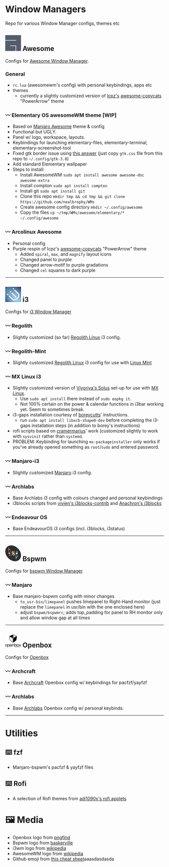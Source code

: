 # Window Managers

Repo for various Window Manager configs, themes etc

## ![AwesomeWM Logo](https://github.com/nealbrophy/WMs/blob/master/media/wm-logos/awesome.png) Awesome

Configs for [Awesome Window Manager](https://awesomewm.org/).

### General

- `rc.lua` (awesomewm's config) with personal keybindings, apps etc
- themes
  - currently a slightly customized version of [lcpz's](https://github.com/lcpz) [awesome-copycats](https://github.com/lcpz/awesome-copycats) "PowerArrow" theme

### :wavy_dash: Elementary OS awesomeWM theme [WIP]

- Based on [Manjaro Awesome](https://manjaro.org/downloads/community/awesome/) theme & config
- Functional but UGLY.
- Panel w/ logo, workspace, layouts.
- Keybindings for launching elementary-files, elementary-terminal, elementary-screenshot-tool
- Fixed gtk border issue using [this answer](https://elementaryos.stackexchange.com/a/24053) (just copy `gtk.css` file from this repo to `~/.config/gtk-3.0`)
- Add standard Elementary wallpaper
- Steps to install:
	- Install AwesomeWM `sudo apt install awesome awesome-doc awesome-extra`
	- Install compton `sudo apt install compton`
	- Install git `sudo apt install git`
	- Clone this repo `mkdir tmp && cd tmp && git clone https://github.com/nealbrophy/WMs`
	- Create awesome config directory `mkdir ~/.config/awesome`
	- Copy the files `cp ~/tmp/WMs/awesome/elementary/* ~/.config/awesome`

### :wavy_dash: Arcolinux Awesome

- Personal config
- Purple respin of lcpz's [awesome-copycats](https://github.com/lcpz/awesome-copycats) "PowerArrow" theme
	- Added `spiral`, `max`, and `magnify` layout icons
	- Changed panel to purple
	- Changed arrow-motif to purple gradations
	- Changed `cel` squares to dark purple

***

## ![i3wm Logo](https://github.com/nealbrophy/WMs/blob/master/media/wm-logos/i3wm.jpg) i3

Configs for [i3 Window Manager](https://i3wm.org/)

### :wavy_dash: Regolith

- Slightly customized (so far) [Regolith Linux](https://regolith-linux.org/) i3 config.

### :wavy_dash: Regolith-Mint

- Slightly customized [Regolith Linux](https://regolith-linux.org/) i3 config for use with [Linux Mint](https://linuxmint.com/)

### :wavy_dash: MX Linux i3

- Slightly customized version of [Viyoriya's Solus](https://viyoriya.github.io/posts/solus-i3wm/) set-up for use with [MX Linux](https://mxlinux.org/).
	- Use `sudo apt install` there instead of `sudo eopkg it`.
	- Not 100% certain on the power & calendar functions in i3bar working yet. Seem to sometimes break.
- i3-gaps installation courtesy of [boreycutts](https://gist.github.com/boreycutts/6417980039760d9d9dac0dd2148d4783)' instructions.
	- run `sudo apt install libxcb-shape0-dev` before completing the i3-gaps installation steps (in addition to borey's instructions)
- rofi scripts based on [cramermarius](https://github.com/cramermarius/rofi-menus)' work (customized slightly to work with `sysvinit` rather than `systemd`.
- PROBLEM: Keybinding for launching `mx-packageinstaller` only works if you've already opened something as `root`/`sudo` and entered password.

### :wavy_dash: Manjaro-i3

- Slightly customized [Manjaro](https://manjaro.org/) i3 config.

### :wavy_dash: Archlabs

- Base Archlabs i3 config with colours changed and personal keybindings
- i3blocks scripts from [vivien's i3blocks-contrib](https://github.com/vivien/i3blocks-contrib) and [Anachron's i3blocks](https://github.com/Anachron/i3blocks)

### :wavy_dash: Endeavour OS

- Base EndeavourOS i3 configs (incl. i3blocks, i3status)

***

## ![Bspwm Logo](https://github.com/nealbrophy/WMs/blob/master/media/wm-logos/bspwm.png) Bspwm

Configs for [bspwm Window Manager](https://github.com/baskerville/bspwm)

### :wavy_dash: Manjaro

- Base manjaro-bspwm config with minor changes
	- `to_usr-bin/limepanel` pushes limepanel to Right-Hand monitor (just replace the `limepanel` in usr/bin with the one enclosed here)
	- adjust `bspwm/bspwmrc`; adds top_padding for panel to RH monitor only and allow window gap at all times


***

## ![Openbox Logo](https://github.com/nealbrophy/WMs/blob/master/media/wm-logos/openbox.png) Openbox

Configs for [Openbox](http://openbox.org/wiki/Main_Page)

### :wavy_dash: Archcraft

- Base [Archcraft](https://archcraft-os.github.io/) Openbox config w/ keybindings for pacfzf/yayfzf

### :wavy_dash: Archlabs

- Base [Archlabs](https://archlabslinux.com/) Openbox config w/ personal keybinds.

***

# Utilities

## :keyboard: fzf

- Manjaro-bspwm's pacfzf & yayfzf files

## :keyboard: Rofi

- A selection of Rofi themes from [adi1090x's rofi applets](https://github.com/adi1090x/rofi)


# :framed_picture: Media

- Openbox logo from [pngfind](https://www.pngfind.com/mpng/bxmmTR_openbox-logo-v2-by-skeletux-openbox-logo-hd/)
- Bspwm logo from [baskerville](https://github.com/baskerville/bspwm/issues/495#issuecomment-221929293)
- i3wm logo from [wikipedia](https://en.wikipedia.org/wiki/I3_(window_manager))
- AwesomeWM logo from [wikipedia](https://commons.wikimedia.org/wiki/File:Awesome_logo.svg)
- Github emoji from [this cheat sheet](https://github.com/ikatyang/emoji-cheat-sheet/blob/master/README.md#computer)aaasdasdasda
